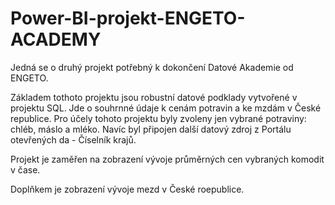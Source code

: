 # Power-BI-projekt-ENGETO-ACADEMY
Jedná se o druhý projekt potřebný k dokončení Datové Akademie od ENGETO.

Základem tothoto projektu jsou robustní datové podklady vytvořené v projektu SQL. Jde o souhrnné údaje k cenám potravin a ke mzdám v České republice. Pro účely tohoto projektu byly zvoleny jen vybrané potraviny: chléb, máslo a mléko. Navíc byl připojen další datový zdroj z Portálu otevřených da - Číselník krajů.

Projekt je zaměřen na zobrazení vývoje průměrných cen vybraných komodit v čase.

Doplňkem je zobrazení vývoje mezd v České roepublice.
